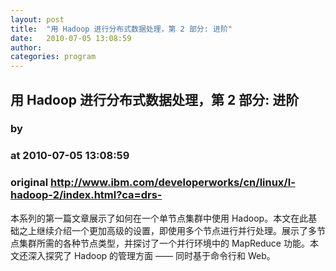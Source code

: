 ```yaml
---
layout: post
title:  "用 Hadoop 进行分布式数据处理，第 2 部分: 进阶"
date:   2010-07-05 13:08:59
author: 
categories: program
---
```


## 用 Hadoop 进行分布式数据处理，第 2 部分: 进阶
### by 
### at 2010-07-05 13:08:59
### original <http://www.ibm.com/developerworks/cn/linux/l-hadoop-2/index.html?ca=drs->

本系列的第一篇文章展示了如何在一个单节点集群中使用 Hadoop。本文在此基础之上继续介绍一个更加高级的设置，即使用多个节点进行并行处理。展示了多节点集群所需的各种节点类型，并探讨了一个并行环境中的 MapReduce 功能。本文还深入探究了 Hadoop 的管理方面 —— 同时基于命令行和 Web。